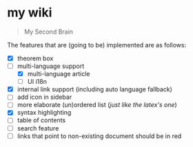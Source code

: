 # my wiki

> My Second Brain

The features that are (going to be) implemented are as follows:

- [x] theorem box
- [ ] multi-language support
  - [x] multi-language article
  - [ ] UI i18n
- [x] internal link support (including auto language fallback)
- [ ] add icon in sidebar
- [ ] more elaborate (un)ordered list (_just like the latex's one_)
- [x] syntax highlighting
- [ ] table of contents
- [ ] search feature
- [ ] links that point to non-existing document should be in red
